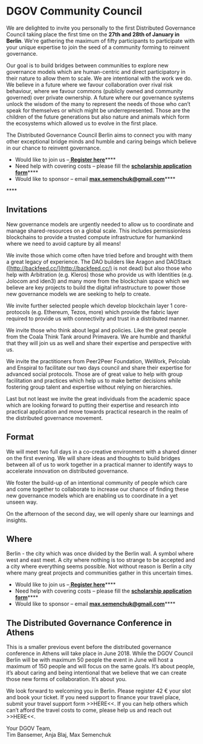 # DGOV Community Council

We are delighted to invite you personally to the first Distributed Governance Council taking place the first time on the **27th and 28th of January in Berlin**. We're gathering the maximum of fifty participants to participate with your unique expertise to join the seed of a community forming to reinvent governance.

Our goal is to build bridges between communities to explore new governance models which are human-centric and direct participatory in their nature to allow them to scale. We are intentional with the work we do. We believe in a future where we favour collaboration over rival risk behaviour, where we favour commons \(publicly owned and community governed\) over private ownership. A future where our governance systems unlock the wisdom of the many to represent the needs of those who can’t speak for themselves or which might be underrepresented. Those are the children of the future generations but also nature and animals which form the ecosystems which allowed us to evolve in the first place.

The Distributed Governance Council Berlin aims to connect you with many other exceptional bridge minds and humble and caring beings which believe in our chance to reinvent governance.

* Would like to join us –[ **Register here**](https://goo.gl/forms/uxUrvK9RcRf591712)\*\*\*\*
* Need help with covering costs – please fill the [**scholarship application form**](https://goo.gl/forms/LGQ6SneZ0xWjCUom2)\*\*\*\*
* Would like to sponsor – email [**max.semenchuk@gmail.com**](mailto:max.semenchuk@gmail.com)\*\*\*\*

\*\*\*\*

## Invitations

New governance models are urgently needed to allow us to coordinate and manage shared-resources on a global scale. This includes permissionless blockchains to provide a trusted compute infrastructure for humankind where we need to avoid capture by all means!

We invite those which come often have tried before and brought with them a great legacy of experience. The DAO builders like Aragon and DAOStack \([http://backfeed.cc/](http://backfeed.cc/) is not dead\) but also those who help with Arbitration \(e.g. Kleros\) those who provide us with Identities \(e.g. Jolocom and iden3\) and many more from the blockchain space which we believe are key projects to build the digital infrastructure to power those new governance models we are seeking to help to create.

We invite further selected people which develop blockchain layer 1 core-protocols \(e.g. Ethereum, Tezos, more\) which provide the fabric layer required to provide us with connectivity and trust in a distributed manner.

We invite those who think about legal and policies. Like the great people from the Coala Think Tank around Primavera. We are humble and thankful that they will join us as well and share their expertise and perspective with us.

We invite the practitioners from Peer2Peer Foundation, WeWork, Pelcolab and Enspiral to facilitate our two days council and share their expertise for advanced social protocols. Those are of great value to help with group facilitation and practices which help us to make better decisions while fostering group talent and expertise without relying on hierarchies.

Last but not least we invite the great individuals from the academic space which are looking forward to putting their expertise and research into practical application and move towards practical research in the realm of the distributed governance movement.

## Format

We will meet two full days in a co-creative environment with a shared dinner on the first evening. We will share ideas and thoughts to build bridges between all of us to work together in a practical manner to identify ways to accelerate innovation on distributed governance.

We foster the build-up of an intentional community of people which care and come together to collaborate to increase our chance of finding these new governance models which are enabling us to coordinate in a yet unseen way.

On the afternoon of the second day, we will openly share our learnings and insights.

## Where

Berlin - the city which was once divided by the Berlin wall. A symbol where west and east meet. A city where nothing is too strange to be accepted and a city where everything seems possible. Not without reason is Berlin a city where many great projects and communities gather in this uncertain times.

* Would like to join us –[ **Register here**](https://goo.gl/forms/uxUrvK9RcRf591712)\*\*\*\*
* Need help with covering costs – please fill the [**scholarship application form**](https://goo.gl/forms/LGQ6SneZ0xWjCUom2)\*\*\*\*
* Would like to sponsor – email [**max.semenchuk@gmail.com**](mailto:max.semenchuk@gmail.com)\*\*\*\*

## The Distributed Governance Conference in Athens

This is a smaller previous event before the distributed governance conference in Athens will take place in June 2018. While the DGOV Council Berlin will be with maximum 50 people the event in June will host a maximum of 150 people and will focus on the same goals. It’s about people, it’s about caring and being intentional that we believe that we can create those new forms of collaboration. It’s about you.  


We look forward to welcoming you in Berlin. Please register 42 € your slot and book your ticket. If you need support to finance your travel place, submit your travel support form &gt;&gt;HERE&lt;&lt;. If you can help others which can’t afford the travel costs to come, please help us and reach out &gt;&gt;HERE&lt;&lt;.

Your DGOV Team,   
Tim Bansemer, Anja Blaj, Max Semenchuk  



